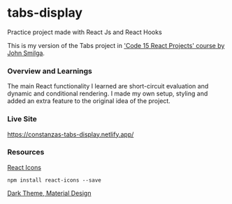 # tabs-display
Practice project made with React Js and React Hooks

This is my version of the Tabs project in ['Code 15 React Projects' course by John Smilga](https://youtu.be/a_7Z7C_JCyo).

### Overview and Learnings

The main React functionality I learned are short-circuit evaluation and dynamic and conditional rendering. I made my own setup, styling and added an extra feature to the original idea of the project.

### Live Site
https://constanzas-tabs-display.netlify.app/

### Resources

[React Icons](https://react-icons.github.io/react-icons/)
```
npm install react-icons --save
``` 

[Dark Theme, Material Design](https://material.io/design/color/dark-theme.html#ui-application)
